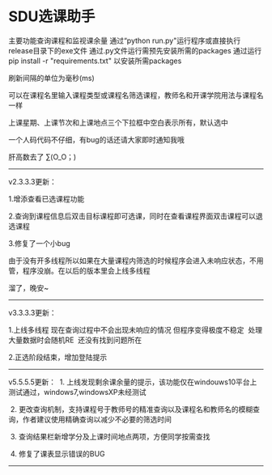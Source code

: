 # SDU选课助手
主要功能查询课程和监视课余量
通过“python run.py"运行程序或直接执行release目录下的exe文件
通过.py文件运行需预先安装所需的packages
通过运行 pip install -r "requirements.txt" 以安装所需packages

刷新间隔的单位为毫秒(ms)

可以在课程名里输入课程类型或课程名筛选课程，教师名和开课学院用法与课程名一样

上课星期、上课节次和上课地点三个下拉框中空白表示所有，默认选中

一个人码代码不仔细，有bug的话还请大家即时通知我哦

肝高数去了
∑(O_O；)

--------------------------------------------------------------

v2.3.3.3更新：

  1.增添查看已选课程功能

  2.查询到课程信息后双击目标课程即可选课，同时在查看课程界面双击课程可以退选课程

  3.修复了一个小bug

由于没有开多线程所以如果在大量课程内筛选的时候程序会进入未响应状态，不用管，程序没崩。在以后的版本里会上线多线程

溜了，晚安~

--------------------------------------------------------------

v3.3.3.3更新：

  1.上线多线程 现在查询过程中不会出现未响应的情况 但程序变得极度不稳定  处理大量数据时会随机RE  还没有找到问题所在
  
  2.正选阶段结束，增加登陆提示
  
  --------------------------------------------------------------
  v5.5.5.5更新：
  1. 上线发现剩余课余量的提示，该功能仅在windouws10平台上测试通过，windows7,windowsXP未经测试
  
  2. 更改查询机制，支持课程号于教师号的精准查询以及课程名和教师名的模糊查询，作者建议使用精确查询以减少不必要的筛选时间
  
  3. 查询结果栏新增学分及上课时间地点两项，方便同学按需查找
  
  4. 修复了课表显示错误的BUG
  
  ----------------------------------------------------------------
 
